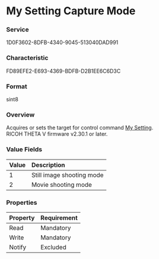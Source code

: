 # My Setting Capture Mode

### Service

1D0F3602-8DFB-4340-9045-513040DAD991

### Characteristic

FD89EFE2-E693-4369-BDFB-D2B1EE6C6D3C

### Format

sint8

### Overview

Acquires or sets the target for control command [My Setting](my_setting.md).  
RICOH THETA V firmware v2.30.1 or later.

### Value Fields

| Value | Description |
|:--|:--|
| 1 | Still image shooting mode |
| 2 | Movie shooting mode |

### Properties

| Property | Requirement |
|:--|:--|
| Read | Mandatory |
| Write | Mandatory |
| Notify | Excluded |
